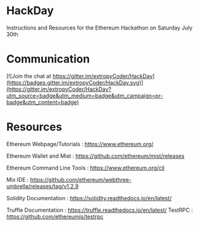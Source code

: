 # HackDay

Instructions and Resources for the Ethereum Hackathon on Saturday July 30th



# Communication
[![Join the chat at https://gitter.im/extropyCoder/HackDay](https://badges.gitter.im/extropyCoder/HackDay.svg)](https://gitter.im/extropyCoder/HackDay?utm_source=badge&utm_medium=badge&utm_campaign=pr-badge&utm_content=badge)




# Resources

Ethereum Webpage/Tutorials   :  https://www.ethereum.org/

Ethereum Wallet and Mist     :  https://github.com/ethereum/mist/releases

Ethereum Command Line Tools  :  https://www.ethereum.org/cli

Mix IDE                      :  https://github.com/ethereum/webthree-umbrella/releases/tag/v1.2.9

Solidity Documentation       : https://solidity.readthedocs.io/en/latest/     



Truffle Documentation        : https://truffle.readthedocs.io/en/latest/
TestRPC                      : https://github.com/ethereumjs/testrpc  
